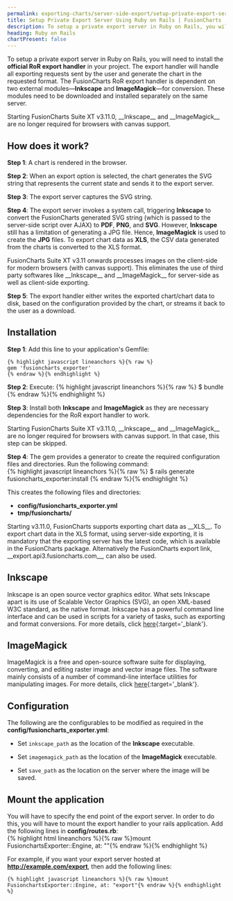 ```yaml
---
permalink: exporting-charts/server-side-export/setup-private-export-server-ruby-on-rails.html
title: Setup Private Export Server Using Ruby on Rails | FusionCharts
description: To setup a private export server in Ruby on Rails, you will need to install the official RoR export handler in your project.
heading: Ruby on Rails
chartPresent: false
---
```


To setup a private export server in Ruby on Rails, you will need to install the __official RoR export handler__ in your project. The export handler will handle all exporting requests sent by the user and generate the chart in the requested format. The FusionCharts RoR export handler is dependent on two external modules—__Inkscape__ and __ImageMagick__—for conversion. These modules need to be downloaded and installed separately on the same server.

<p class="text-info"> Starting FusionCharts Suite XT v3.11.0, __Inkscape__ and __ImageMagick__ are no longer required for browsers with canvas support. </p>

## How does it work?

__Step 1__: A chart is rendered in the browser.

__Step 2__: When an export option is selected, the chart generates the SVG string that represents the current state and sends it to the export server.

__Step 3__: The export server captures the SVG string.

__Step 4__: The export server invokes a system call, triggering __Inkscape__ to convert the FusionCharts generated SVG string (which is passed to the server-side script over AJAX) to __PDF__, __PNG__, and __SVG__. However, __Inkscape__ still has a limitation of generating a JPG file. Hence, __ImageMagick__ is used to create the __JPG__ files. To export chart data as __XLS__, the CSV data generated from the charts is converted to the XLS format.

<p class="text-info"> FusionCharts Suite XT v3.11 onwards processes images on the client-side for modern browsers (with canvas support). This eliminates the use of third party softwares like __Inkscape__ and __ImageMagick__ for server-side as well as client-side exporting. </p>

__Step 5__: The export handler either writes the exported chart/chart data to disk, based on the configuration provided by  the chart, or streams it back to the user as a download.

## Installation

__Step 1__: Add this line to your application's Gemfile: <br/>

    {% highlight javascript lineanchors %}{% raw %}
    gem 'fusioncharts_exporter'
    {% endraw %}{% endhighlight %}

__Step 2__: Execute:
    {% highlight javascript lineanchors %}{% raw %}
    $ bundle
    {% endraw %}{% endhighlight %}

__Step 3__: Install both __Inkscape__ and __ImageMagick__ as they are necessary dependencies for the RoR export handler to work.

<p class="text-info">  Starting FusionCharts Suite XT v3.11.0, __Inkscape__ and __ImageMagick__ are no longer required for browsers with canvas support. In that case, this step can be skipped. </p>

__Step 4__: The gem provides a generator to create the required configuration files and directories. Run the following command: <br/>
    {% highlight javascript lineanchors %}{% raw %}
    $ rails generate fusioncharts_exporter:install
    {% endraw %}{% endhighlight %}

This creates the following files and directories:
- __config/fusioncharts_exporter.yml__
- __tmp/fusioncharts/__

<p class="text-info"> Starting v3.11.0, FusionCharts supports exporting chart data as __XLS__. To export chart data in the XLS format, using server-side exporting, it is mandatory that the exporting server has the latest code, which is available in the FusionCharts package. Alternatively the FusionCharts export link, __export.api3.fusioncharts.com__, can also be used.  </p>

## Inkscape

Inkscape is an open source vector graphics editor. What sets Inkscape apart is its use of Scalable Vector Graphics (SVG), an open XML-based W3C standard, as the native format. Inkscape has a powerful command line interface and can be used in scripts for a variety of tasks, such as exporting and format conversions. 
For more details, click [here](http://inkscape.org/doc/inkscape-man.html){:target='_blank'}.

## ImageMagick

ImageMagick is a free and open-source software suite for displaying, converting, and editing raster image and vector image files. The software mainly consists of a number of command-line interface utilities for manipulating images.
For more details, click [here](http://www.imagemagick.org/){:target='_blank'}.

## Configuration

The following are the configurables to be modified as required in the __config/fusioncharts_exporter.yml__:<br/>

- Set `inkscape_path` as the location of the __Inkscape__ executable.

- Set `imagemagick_path` as the location of the __ImageMagick__ executable.

- Set `save_path` as the location on the server where the image will be saved.


## Mount the application

You will have to specify the end point of the export server. In order to do this, you will have to mount the export handler to your rails application. Add the following lines in __config/routes.rb__: <br/>
    {% highlight html lineanchors %}{% raw %}mount FusionchartsExporter::Engine, at: "<path>"{% endraw %}{% endhighlight %}


For example, if you want your export server hosted at __http://example.com/export__, then add the following lines:

    {% highlight javascript lineanchors %}{% raw %}mount FusionchartsExporter::Engine, at: "export"{% endraw %}{% endhighlight %}